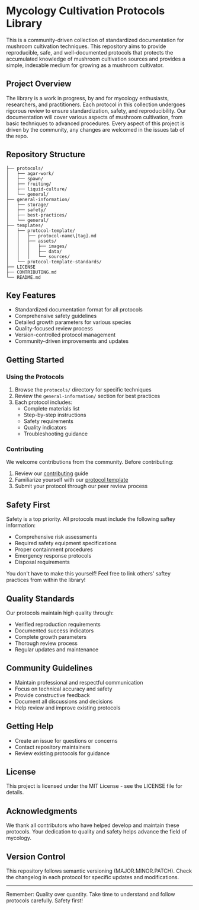 # Mycology Cultivation Protocols Library

This is a community-driven collection of standardized documentation for mushroom cultivation techniques. This repository aims to provide reproducible, safe, and well-documented protocols that protects the accumulated knowledge of mushroom cultivation sources and provides a simple, indexable medium for growing as a mushroom cultivator.

## Project Overview

The library is a work in progress, by and for mycology enthusiasts, researchers, and practitioners. Each protocol in this collection undergoes rigorous review to ensure standardization, safety, and reproducibility. Our documentation will cover various aspects of mushroom cultivation, from basic techniques to advanced procedures. Every aspect of this project is driven by the community, any changes are welcomed in the issues tab of the repo.

## Repository Structure

```
├── protocols/
│   ├── agar-work/
│   ├── spawn/
│   ├── fruiting/
│   ├── liquid-culture/
│   └── general/
├── general-information/
│   ├── storage/
│   ├── safety/
│   ├── best-practices/
│   └── general/
├── templates/
│   ├── protocol-template/
│   │   ├── protocol-name\[tag].md
│   │   ├── assets/
│   │   │   ├── images/
│   │   │   ├── data/
│   │   │   └── sources/
│   └── protocol-template-standards/
├── LICENSE
├── CONTRIBUTING.md
└── README.md
```

## Key Features

- Standardized documentation format for all protocols
- Comprehensive safety guidelines
- Detailed growth parameters for various species
- Quality-focused review process
- Version-controlled protocol management
- Community-driven improvements and updates

## Getting Started

### Using the Protocols

1. Browse the `protocols/` directory for specific techniques
2. Review the `general-information/` section for best practices
3. Each protocol includes:
   - Complete materials list
   - Step-by-step instructions
   - Safety requirements
   - Quality indicators
   - Troubleshooting guidance

### Contributing

We welcome contributions from the community. Before contributing:

1. Review our [contributing](CONTRIBUTING.md) guide
2. Familiarize yourself with our [protocol template](/templates/protocol-template/protocol-name[tag].md)
3. Submit your protocol through our peer review process

## Safety First

Safety is a top priority. All protocols must include the following saftey information:

- Comprehensive risk assessments
- Required safety equipment specifications
- Proper containment procedures
- Emergency response protocols
- Disposal requirements

You don't have to make this yourself! Feel free to link others' saftey practices from within the library!

## Quality Standards

Our protocols maintain high quality through:

- Verified reproduction requirements
- Documented success indicators
- Complete growth parameters
- Thorough review process
- Regular updates and maintenance

## Community Guidelines

- Maintain professional and respectful communication
- Focus on technical accuracy and safety
- Provide constructive feedback
- Document all discussions and decisions
- Help review and improve existing protocols

## Getting Help

- Create an issue for questions or concerns
- Contact repository maintainers
- Review existing protocols for guidance

## License

This project is licensed under the MIT License - see the LICENSE file for details.

## Acknowledgments

We thank all contributors who have helped develop and maintain these protocols. Your dedication to quality and safety helps advance the field of mycology.

## Version Control

This repository follows semantic versioning (MAJOR.MINOR.PATCH). Check the changelog in each protocol for specific updates and modifications.

---

Remember: Quality over quantity. Take time to understand and follow protocols carefully. Safety first!
